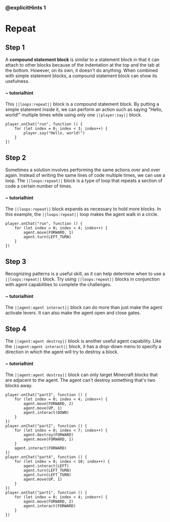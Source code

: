 ### @explicitHints 1

# Repeat

## Step 1

A **compound statement block** is similar to a statement block in that it can attach to other blocks because of the indentation at the top and the tab at the bottom.  However, on its own, it doesn't do anything.  When combined with simple statement blocks, a compound statement block can show its usefulness.

#### ~ tutorialhint

This  ``||loops:repeat||`` block is a compound statement block.  By putting a simple statement inside it, we can perform an action such as saying "Hello, world!" multiple times while using only one ``||player:say||`` block.

```blocks
player.onChat("run", function () {
    for (let index = 0; index < 3; index++) {
        player.say("Hello, world!")
    }
})
```

## Step 2

Sometimes a solution involves performing the same actions over and over again.  Instead of writing the same lines of code multiple times, we can use a loop.  The ``||loops:repeat||`` block  is a type of loop that repeats a section of code a certain number of times.

#### ~ tutorialhint

The ``||loops:repeat||`` block expands as necessary to hold more blocks.  In this example, the ``||loops:repeat||`` loop makes the agent walk in a circle.

```blocks
player.onChat("run", function () {
    for (let index = 0; index < 4; index++) {
        agent.move(FORWARD, 1)
        agent.turn(LEFT_TURN)
    }
})
```

## Step 3

Recognizing patterns is a useful skill, as it can help determine when to use a ``||loops:repeat||`` block.  Try using ``||loops:repeat||`` blocks in conjunction with agent capabilities to complete the challenges.

#### ~ tutorialhint

The ``||agent:agent interact||`` block can do more than just make the agent activate levers.  It can also make the agent open and close gates. 

## Step 4

The ``||agent:agent destroy||`` block is another useful agent capability.  Like the ``||agent:agent interact||`` block, it has a drop-down menu to specify a direction in which the agent will try to destroy a block.  

#### ~ tutorialhint

The ``||agent:agent destroy||`` block can only target Minecraft blocks that are adjacent to the agent.  The agent can't destroy something that's two blocks away.

```ghost
player.onChat("part3", function () {
    for (let index = 0; index < 4; index++) {
        agent.move(FORWARD, 2)
        agent.move(UP, 1)
        agent.interact(DOWN)
    }
})
player.onChat("part2", function () {
    for (let index = 0; index < 7; index++) {
        agent.destroy(FORWARD)
        agent.move(FORWARD, 1)
    }
    agent.interact(FORWARD)
})
player.onChat("part4", function () {
    for (let index = 0; index < 10; index++) {
        agent.interact(LEFT)
        agent.turn(LEFT_TURN)
        agent.turn(LEFT_TURN)
        agent.move(UP, 1)
    }
})
player.onChat("part1", function () {
    for (let index = 0; index < 4; index++) {
        agent.move(FORWARD, 2)
        agent.interact(FORWARD)
    }
})
```
